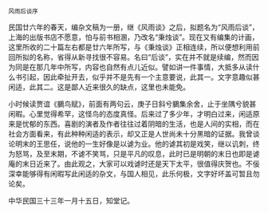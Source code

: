     风雨后谈序 

   民国廿六年的春天，编杂文稿为一册，继《风雨谈》之后，拟题名为“风雨后谈”，上海的出版书店不愿意，怕与前书相溷，乃改名“秉烛谈”。现在又有编集的计画，这里所收的二十篇左右都是廿六年所写，与《秉烛谈》正相连续，所以便想利用前回所拟的名称，省得从新寻找很不容易。名曰“后谈”，实在并不就是续编，然而因为同是在那几年中所写，内容也自然有点儿近似。譬如讲一件事情，大抵多从读什么书引起，因此牵扯开去，似乎并不是先有一个主意要说，此其一。文字意趣似甚闲适，此其二。这是鄙人近来很久的缺点，这里也未能免。

   小时候读贾谊《鵩鸟赋》，前面有两句云，庚子日斜兮鵩集余舍，止于坐隅兮貌甚闲暇。心里觉得希罕，这怪鸟的态度真怪。后来过了多少年，才明白过来，闲适原来是忧郁的东西。喜剧的演者及作者往往过着阴暗的生活，也是人间的实相，而在社会方面看来，有此种种闲适的表示，却又正是人世尚未十分黑暗的证据。我曾谈论明末的王思任，说他的一生好像是以谑为业。他的谑其初是戏笑，继以讥刺，终为怒骂，及至末期，不谑不笑骂，只是平凡的叹息，此时已是明朝的末日也即是谑庵的末日近来了。由此观之，大家可以戏谑时还是天下太平，很值得庆贺也。不佞深幸能够得有闲暇写此闲适的杂文，与国人相见，此乐何极，文字好坏盖可暂且勿论矣。

   中华民国三十三年一月十五日，知堂记。

